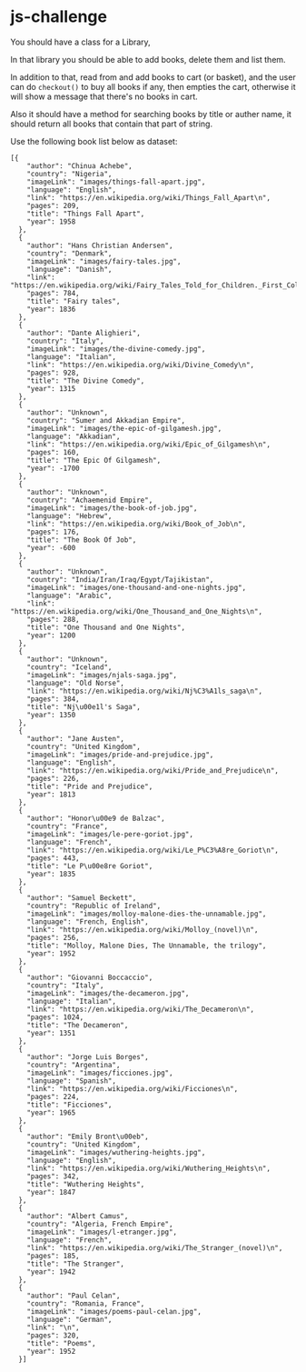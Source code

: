 # js-challenge

You should have a class for a Library,

In that library you should be able to add books, delete them and list them.

In addition to that, read from and add books to cart (or basket), and the user can do `checkout()` to buy all books if any, then empties the cart, otherwise it will show a message that there's no books in cart.

Also it should have a method for searching books by title or auther name, it should return all books that contain that part of string.


Use the following book list below as dataset:

    [{
        "author": "Chinua Achebe",
        "country": "Nigeria",
        "imageLink": "images/things-fall-apart.jpg",
        "language": "English",
        "link": "https://en.wikipedia.org/wiki/Things_Fall_Apart\n",
        "pages": 209,
        "title": "Things Fall Apart",
        "year": 1958
      },
      {
        "author": "Hans Christian Andersen",
        "country": "Denmark",
        "imageLink": "images/fairy-tales.jpg",
        "language": "Danish",
        "link": "https://en.wikipedia.org/wiki/Fairy_Tales_Told_for_Children._First_Collection.\n",
        "pages": 784,
        "title": "Fairy tales",
        "year": 1836
      },
      {
        "author": "Dante Alighieri",
        "country": "Italy",
        "imageLink": "images/the-divine-comedy.jpg",
        "language": "Italian",
        "link": "https://en.wikipedia.org/wiki/Divine_Comedy\n",
        "pages": 928,
        "title": "The Divine Comedy",
        "year": 1315
      },
      {
        "author": "Unknown",
        "country": "Sumer and Akkadian Empire",
        "imageLink": "images/the-epic-of-gilgamesh.jpg",
        "language": "Akkadian",
        "link": "https://en.wikipedia.org/wiki/Epic_of_Gilgamesh\n",
        "pages": 160,
        "title": "The Epic Of Gilgamesh",
        "year": -1700
      },
      {
        "author": "Unknown",
        "country": "Achaemenid Empire",
        "imageLink": "images/the-book-of-job.jpg",
        "language": "Hebrew",
        "link": "https://en.wikipedia.org/wiki/Book_of_Job\n",
        "pages": 176,
        "title": "The Book Of Job",
        "year": -600
      },
      {
        "author": "Unknown",
        "country": "India/Iran/Iraq/Egypt/Tajikistan",
        "imageLink": "images/one-thousand-and-one-nights.jpg",
        "language": "Arabic",
        "link": "https://en.wikipedia.org/wiki/One_Thousand_and_One_Nights\n",
        "pages": 288,
        "title": "One Thousand and One Nights",
        "year": 1200
      },
      {
        "author": "Unknown",
        "country": "Iceland",
        "imageLink": "images/njals-saga.jpg",
        "language": "Old Norse",
        "link": "https://en.wikipedia.org/wiki/Nj%C3%A1ls_saga\n",
        "pages": 384,
        "title": "Nj\u00e1l's Saga",
        "year": 1350
      },
      {
        "author": "Jane Austen",
        "country": "United Kingdom",
        "imageLink": "images/pride-and-prejudice.jpg",
        "language": "English",
        "link": "https://en.wikipedia.org/wiki/Pride_and_Prejudice\n",
        "pages": 226,
        "title": "Pride and Prejudice",
        "year": 1813
      },
      {
        "author": "Honor\u00e9 de Balzac",
        "country": "France",
        "imageLink": "images/le-pere-goriot.jpg",
        "language": "French",
        "link": "https://en.wikipedia.org/wiki/Le_P%C3%A8re_Goriot\n",
        "pages": 443,
        "title": "Le P\u00e8re Goriot",
        "year": 1835
      },
      {
        "author": "Samuel Beckett",
        "country": "Republic of Ireland",
        "imageLink": "images/molloy-malone-dies-the-unnamable.jpg",
        "language": "French, English",
        "link": "https://en.wikipedia.org/wiki/Molloy_(novel)\n",
        "pages": 256,
        "title": "Molloy, Malone Dies, The Unnamable, the trilogy",
        "year": 1952
      },
      {
        "author": "Giovanni Boccaccio",
        "country": "Italy",
        "imageLink": "images/the-decameron.jpg",
        "language": "Italian",
        "link": "https://en.wikipedia.org/wiki/The_Decameron\n",
        "pages": 1024,
        "title": "The Decameron",
        "year": 1351
      },
      {
        "author": "Jorge Luis Borges",
        "country": "Argentina",
        "imageLink": "images/ficciones.jpg",
        "language": "Spanish",
        "link": "https://en.wikipedia.org/wiki/Ficciones\n",
        "pages": 224,
        "title": "Ficciones",
        "year": 1965
      },
      {
        "author": "Emily Bront\u00eb",
        "country": "United Kingdom",
        "imageLink": "images/wuthering-heights.jpg",
        "language": "English",
        "link": "https://en.wikipedia.org/wiki/Wuthering_Heights\n",
        "pages": 342,
        "title": "Wuthering Heights",
        "year": 1847
      },
      {
        "author": "Albert Camus",
        "country": "Algeria, French Empire",
        "imageLink": "images/l-etranger.jpg",
        "language": "French",
        "link": "https://en.wikipedia.org/wiki/The_Stranger_(novel)\n",
        "pages": 185,
        "title": "The Stranger",
        "year": 1942
      },
      {
        "author": "Paul Celan",
        "country": "Romania, France",
        "imageLink": "images/poems-paul-celan.jpg",
        "language": "German",
        "link": "\n",
        "pages": 320,
        "title": "Poems",
        "year": 1952
      }]
